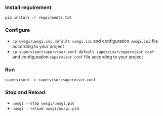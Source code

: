 ### Install requirement
```pip install -r requirments.txt```
### Configure
- ```cp uwsgi/uwsgi.ini.default uwsgi.ini``` and configuration ```uwsgi.ini``` file according to your project
- ```cp supervisor/supervisor.conf.default supervisor/supervisor.conf``` and configuration ```supervisor.conf``` file according to your project
### Run
```supervisord -c supervisor/supervisor.conf```
### Stop and Reload
- ```uwsgi --stop uwsgi/uwsgi.pid```
- ```uwsgi --reload uwsgi/uwsgi.pid```